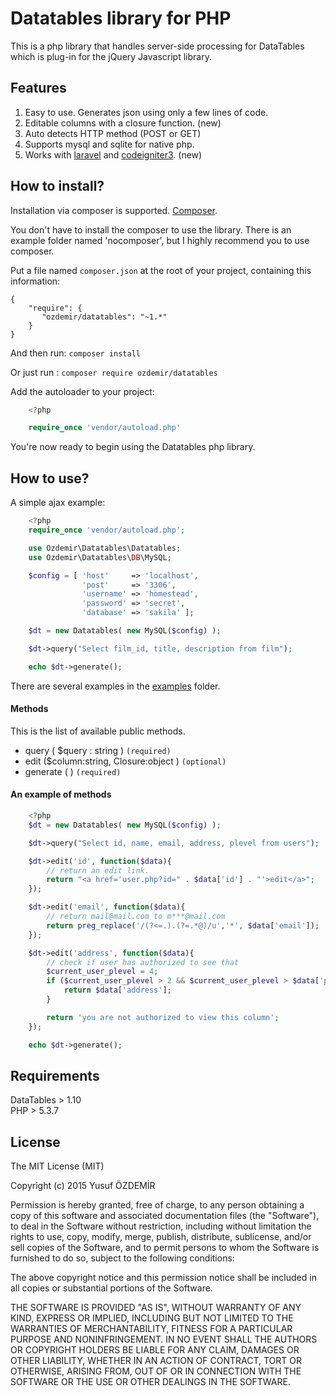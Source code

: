 # Datatables library for PHP

This is a php library that handles server-side processing for DataTables which is plug-in for the jQuery Javascript library.

## Features  
1. Easy to use. Generates json using only a few lines of code.
2. Editable columns with a closure function.  (new)
3. Auto detects HTTP method (POST or GET)
4. Supports mysql and sqlite for native php.
5. Works with [laravel](https://github.com/n1crack/Datatables/tree/master/public/examples/laravel) and [codeigniter3](https://github.com/n1crack/Datatables/tree/master/public/examples/codeigniter3). (new)



## How to install?

Installation via composer is supported.  [Composer](http://https://getcomposer.org/).

You don't have to install the composer to use the library. There is an example folder named 'nocomposer', but I highly recommend you to use composer.

Put a file named `composer.json` at the root of your project, containing this information: 

    {
        "require": {
           "ozdemir/datatables": "~1.*"
        }
    }

And then run: `composer install`

Or just run : `composer require ozdemir/datatables`

Add the autoloader to your project:

```php
    <?php

    require_once 'vendor/autoload.php'
```

You're now ready to begin using the Datatables php library.


## How to use?

A simple ajax example:

```php
    <?php
    require_once 'vendor/autoload.php';

    use Ozdemir\Datatables\Datatables;
    use Ozdemir\Datatables\DB\MySQL;

    $config = [ 'host'     => 'localhost',
                'post'     => '3306',
                'username' => 'homestead',
                'password' => 'secret',
                'database' => 'sakila' ];

    $dt = new Datatables( new MySQL($config) );

    $dt->query("Select film_id, title, description from film");

    echo $dt->generate();
```


There are several examples in the [examples](https://github.com/n1crack/Datatables/tree/master/public/examples) folder.

#### Methods
This is the list of available public methods.

* query ( $query : string ) `(required)`
* edit ($column:string, Closure:object ) `(optional)`
* generate ( ) `(required)`

#### An example of methods

```php
    <?php
    $dt = new Datatables( new MySQL($config) );

    $dt->query("Select id, name, email, address, plevel from users");

    $dt->edit('id', function($data){
        // return an edit link.
        return "<a href='user.php?id=" . $data['id'] . "'>edit</a>";
    });

    $dt->edit('email', function($data){
        // return mail@mail.com to m***@mail.com
        return preg_replace('/(?<=.).(?=.*@)/u','*', $data['email']);
    });

    $dt->edit('address', function($data){
        // check if user has authorized to see that
        $current_user_plevel = 4;
        if ($current_user_plevel > 2 && $current_user_plevel > $data['plevel']) {
            return $data['address'];
        }

        return 'you are not authorized to view this column';
    });

    echo $dt->generate();
```

## Requirements

DataTables > 1.10  
PHP > 5.3.7  

## License  

The MIT License (MIT)

Copyright (c) 2015 Yusuf ÖZDEMİR

Permission is hereby granted, free of charge, to any person obtaining a copy
of this software and associated documentation files (the "Software"), to deal
in the Software without restriction, including without limitation the rights
to use, copy, modify, merge, publish, distribute, sublicense, and/or sell
copies of the Software, and to permit persons to whom the Software is
furnished to do so, subject to the following conditions:

The above copyright notice and this permission notice shall be included in all
copies or substantial portions of the Software.

THE SOFTWARE IS PROVIDED "AS IS", WITHOUT WARRANTY OF ANY KIND, EXPRESS OR
IMPLIED, INCLUDING BUT NOT LIMITED TO THE WARRANTIES OF MERCHANTABILITY,
FITNESS FOR A PARTICULAR PURPOSE AND NONINFRINGEMENT. IN NO EVENT SHALL THE
AUTHORS OR COPYRIGHT HOLDERS BE LIABLE FOR ANY CLAIM, DAMAGES OR OTHER
LIABILITY, WHETHER IN AN ACTION OF CONTRACT, TORT OR OTHERWISE, ARISING FROM,
OUT OF OR IN CONNECTION WITH THE SOFTWARE OR THE USE OR OTHER DEALINGS IN THE
SOFTWARE.
